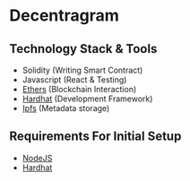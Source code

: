 # Decentragram

## Technology Stack & Tools

- Solidity (Writing Smart Contract)
- Javascript (React & Testing)
- [Ethers](https://docs.ethers.io/v5/) (Blockchain Interaction)
- [Hardhat](https://hardhat.org/) (Development Framework)
- [Ipfs](https://ipfs.io/) (Metadata storage)

## Requirements For Initial Setup
- [NodeJS](https://nodejs.org/en/)
- [Hardhat](https://hardhat.org/)
